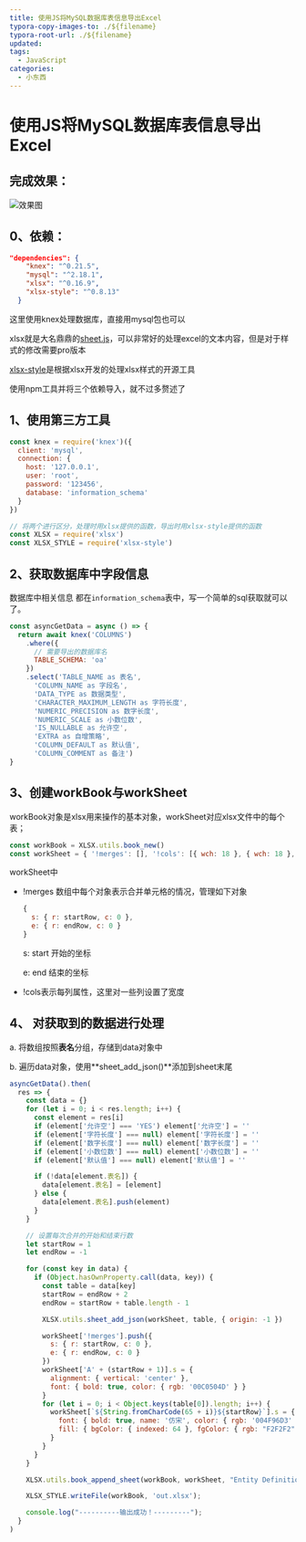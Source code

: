 ```yaml
---
title: 使用JS将MySQL数据库表信息导出Excel
typora-copy-images-to: ./${filename}
typora-root-url: ./${filename}
updated:
tags:
  - JavaScript
categories:
  - 小东西
---
```


# 使用JS将MySQL数据库表信息导出Excel

## 完成效果：

![效果图](/../使用js数据库生成excel脚本/image-20210412114322955.png)

<!--more-->

## 0、依赖：

```json
"dependencies": {
    "knex": "^0.21.5",
    "mysql": "^2.18.1",
    "xlsx": "^0.16.9",
    "xlsx-style": "^0.8.13"
  }
```

这里使用knex处理数据库，直接用mysql包也可以

xlsx就是大名鼎鼎的[sheet.js](https://github.com/SheetJS/sheetjs)，可以非常好的处理excel的文本内容，但是对于样式的修改需要pro版本

[xlsx-style](https://github.com/protobi/js-xlsx)是根据xlsx开发的处理xlsx样式的开源工具

使用npm工具并将三个依赖导入，就不过多赘述了

## 1、使用第三方工具

```javascript
const knex = require('knex')({
  client: 'mysql',
  connection: {
    host: '127.0.0.1',
    user: 'root',
    password: '123456',
    database: 'information_schema'
  }
})

// 将两个进行区分，处理时用xlsx提供的函数，导出时用xlsx-style提供的函数
const XLSX = require('xlsx')
const XLSX_STYLE = require('xlsx-style')
```

## 2、获取数据库中字段信息

数据库中相关信息 都在`information_schema`表中，写一个简单的sql获取就可以了。

```javascript
const asyncGetData = async () => {
  return await knex('COLUMNS')
    .where({
      // 需要导出的数据库名
      TABLE_SCHEMA: 'oa'
    })
    .select('TABLE_NAME as 表名',
      'COLUMN_NAME as 字段名',
      'DATA_TYPE as 数据类型',
      'CHARACTER_MAXIMUM_LENGTH as 字符长度',
      'NUMERIC_PRECISION as 数字长度',
      'NUMERIC_SCALE as 小数位数',
      'IS_NULLABLE as 允许空',
      'EXTRA as 自增策略',
      'COLUMN_DEFAULT as 默认值',
      'COLUMN_COMMENT as 备注')
}
```

## 3、创建workBook与workSheet

workBook对象是xlsx用来操作的基本对象，workSheet对应xlsx文件中的每个表；

```javascript
const workBook = XLSX.utils.book_new()
const workSheet = { '!merges': [], '!cols': [{ wch: 18 }, { wch: 18 }, {}, {}, {}, {}, {}, { wch: 14 }, {}, { wch: 50 }] }
```

workSheet中

- !merges 数组中每个对象表示合并单元格的情况，管理如下对象

  ```javascript
  {
  	s: { r: startRow, c: 0 },
  	e: { r: endRow, c: 0 }
  }
  ```

  s: start 开始的坐标

  e: end 结束的坐标

- !cols表示每列属性，这里对一些列设置了宽度

## 4、 对获取到的数据进行处理

a.  将数组按照**表名**分组，存储到data对象中

b.  遍历data对象，使用**sheet_add_json()**添加到sheet末尾

```javascript
asyncGetData().then(
  res => {
    const data = {}
    for (let i = 0; i < res.length; i++) {
      const element = res[i]
      if (element['允许空'] === 'YES') element['允许空'] = ''
      if (element['字符长度'] === null) element['字符长度'] = ''
      if (element['数字长度'] === null) element['数字长度'] = ''
      if (element['小数位数'] === null) element['小数位数'] = ''
      if (element['默认值'] === null) element['默认值'] = ''

      if (!data[element.表名]) {
        data[element.表名] = [element]
      } else {
        data[element.表名].push(element)
      }
    }

    // 设置每次合并的开始和结束行数
    let startRow = 1
    let endRow = -1

    for (const key in data) {
      if (Object.hasOwnProperty.call(data, key)) {
        const table = data[key]
        startRow = endRow + 2
        endRow = startRow + table.length - 1

        XLSX.utils.sheet_add_json(workSheet, table, { origin: -1 })

        workSheet['!merges'].push({
          s: { r: startRow, c: 0 },
          e: { r: endRow, c: 0 }
        })
        workSheet['A' + (startRow + 1)].s = {
          alignment: { vertical: 'center' },
          font: { bold: true, color: { rgb: '00C0504D' } }
        }
        for (let i = 0; i < Object.keys(table[0]).length; i++) {
          workSheet[`${String.fromCharCode(65 + i)}${startRow}`].s = {
            font: { bold: true, name: '仿宋', color: { rgb: '004F96D3' } },
            fill: { bgColor: { indexed: 64 }, fgColor: { rgb: "F2F2F2" } }
          }
        }
      }
    }

    XLSX.utils.book_append_sheet(workBook, workSheet, "Entity Definition");

    XLSX_STYLE.writeFile(workBook, 'out.xlsx');

    console.log("----------输出成功！---------");
  }
)
```

